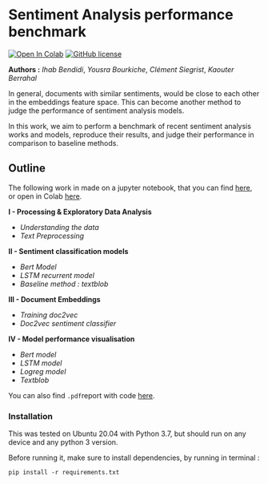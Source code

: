 # Sentiment Analysis performance benchmark

[![Open In Colab](https://colab.research.google.com/assets/colab-badge.svg)](https://colab.research.google.com/github/IhabBendidi/sentiment_embeddings/blob/main/sentiment_embeddings.ipynb)
[![GitHub license](https://img.shields.io/github/license/Naereen/StrapDown.js.svg)](https://github.com/IhabBendidi/sentiment_embeddings/blob/master/LICENSE)

**Authors :** *Ihab Bendidi*, *Yousra Bourkiche*, *Clément Siegrist*, *Kaouter Berrahal*

In general, documents with similar sentiments, would be close to each other in the embeddings feature space. This can become another method to judge the performance of sentiment analysis models.

In this work, we aim to perform a benchmark of recent sentiment analysis works and models, reproduce their results, and judge their performance in comparison to baseline methods.

## Outline 

The following work in made on a jupyter notebook, that you can find [here](https://github.com/IhabBendidi/sentiment_embeddings/blob/main/sentiment_embeddings.ipynb), or open in Colab [here](https://colab.research.google.com/github/IhabBendidi/sentiment_embeddings/blob/main/sentiment_embeddings.ipynb).

**I - Processing & Exploratory Data Analysis**
- *Understanding the data*
- *Text Preprocessing*

**II - Sentiment classification models**
- *Bert Model*
- *LSTM recurrent model*
- *Baseline method : textblob*

**III - Document Embeddings**
- *Training doc2vec*
- *Doc2vec sentiment classifier*

**IV - Model performance visualisation**
- *Bert model*
- *LSTM model*
- *Logreg model*
- *Textblob*

You can also find `.pdf`report with code [here](https://github.com/IhabBendidi/sentiment_embeddings/blob/main/sentiment_embeddings.pdf).

### Installation

This was tested on Ubuntu 20.04 with Python 3.7, but should run on any device and any python 3 version.

Before running it, make sure to install dependencies, by running in terminal :

```
pip install -r requirements.txt
```
